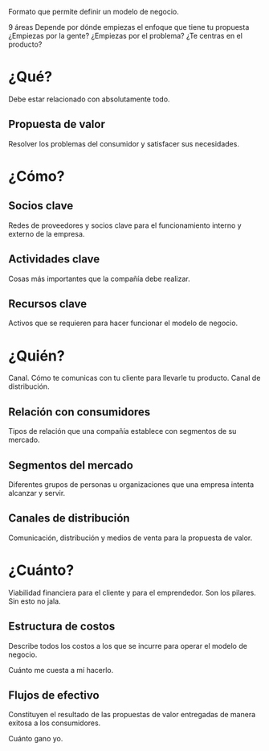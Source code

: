 Formato que permite definir un modelo de negocio. 

9 áreas
Depende por dónde empiezas el enfoque que tiene tu propuesta ¿Empiezas por la gente? ¿Empiezas por el problema? ¿Te centras en el producto?
# ¿Qué?
Debe estar relacionado con absolutamente todo.
## Propuesta de valor
Resolver los problemas del consumidor y satisfacer sus necesidades.

# ¿Cómo?
## Socios clave
Redes de proveedores y socios clave para el funcionamiento interno y externo de la empresa.

## Actividades clave
Cosas más importantes que la compañía debe realizar.

## Recursos clave
Activos que se requieren para hacer funcionar el modelo de negocio.

# ¿Quién?
Canal. Cómo te comunicas con tu cliente para llevarle tu producto. Canal de distribución.
## Relación con consumidores
Tipos de relación que una compañía establece con segmentos de su mercado.
## Segmentos del mercado
Diferentes grupos de personas u organizaciones que una empresa intenta alcanzar y servir.

## Canales de distribución
Comunicación, distribución y medios de venta para la propuesta de valor.

# ¿Cuánto?
Viabilidad financiera para el cliente y para el emprendedor. Son los pilares. Sin esto no jala.
## Estructura de costos
Describe todos los costos a los que se incurre para operar el modelo de negocio.

Cuánto me cuesta a mí hacerlo.

## Flujos de efectivo
Constituyen el resultado de las propuestas de valor entregadas de manera exitosa a los consumidores.

Cuánto gano yo.